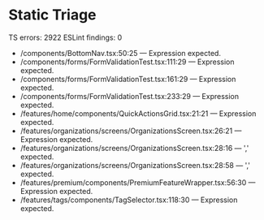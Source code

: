 # Static Triage
TS errors: 2922
ESLint findings: 0

- /components/BottomNav.tsx:50:25 — Expression expected.
- /components/forms/FormValidationTest.tsx:111:29 — Expression expected.
- /components/forms/FormValidationTest.tsx:161:29 — Expression expected.
- /components/forms/FormValidationTest.tsx:233:29 — Expression expected.
- /features/home/components/QuickActionsGrid.tsx:21:21 — Expression expected.
- /features/organizations/screens/OrganizationsScreen.tsx:26:21 — Expression expected.
- /features/organizations/screens/OrganizationsScreen.tsx:28:16 — ',' expected.
- /features/organizations/screens/OrganizationsScreen.tsx:28:58 — ',' expected.
- /features/premium/components/PremiumFeatureWrapper.tsx:56:30 — Expression expected.
- /features/tags/components/TagSelector.tsx:118:30 — Expression expected.